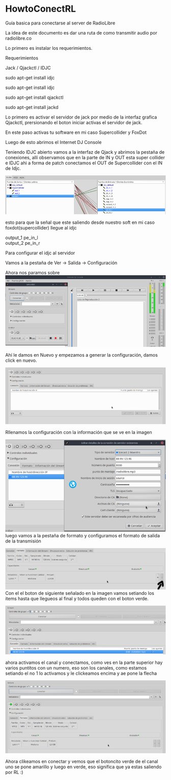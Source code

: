 # HowtoConectRL
Guía basica para conectarse al  server de RadioLibre


La idea de este documento es dar una  ruta de como transmitir audio por radiolibre.co

Lo primero es instalar los requerimientos.

Requerimientos 

Jack / Qjackctl / IDJC

sudo apt-get install idjc

sudo apt-get install idjc 

sudo apt-get install qjackctl 

sudo apt-get install jackd 

Lo primero es activar el servidor  de jack por medio de la interfaz grafica Qjackctl,  prersionando el boton iniciar activas el servidor de jack.

En este paso activas tu software en mi caso Supercollider y FoxDot 

Luego de esto abrimos el Internet DJ Console 

Teniendo IDJC abierto vamos a la interfaz de Qjack y abrimos la pestaña de conexiones, allí observamos que en la parte de IN y OUT 
esta super collider e IDJC ahì a forma de patch conectamos el OUT de Supercollider con el IN de Idjc.


![1](https://github.com/Noisk8/HowtoConectRL/blob/master/SCIDE%20CONECTADO%20CON%20IDJC.png)

esto para que la señal que este saliendo desde nuestro soft en mi caso foxdot(supercollider) llegue al idjc

output_1 pe_in_l  
output_2 pe_in_r


Para configurar el idjc al servidor 

Vamos a la pestaña de Ver → Salida → Configuración 

Ahora nos paramos sobre 
![2](https://github.com/Noisk8/HowtoConectRL/blob/master/VER-SALIDA%20IDJC.png)


Ahí le damos en Nuevo y empezamos a generar la configuración, damos click en nuevo.

![3](https://github.com/Noisk8/HowtoConectRL/blob/master/NUEVO%20IDJC.png)

Rllenamos la configuración con la información que se ve en la imagen 

![4](https://github.com/Noisk8/HowtoConectRL/blob/master/SETINGS%20CONECT.png)
luego vamos a la pestaña de formato y configuramos el formato de salida de la transmisión

![5](https://github.com/Noisk8/HowtoConectRL/blob/master/FORMATO%20SALIDA%202.png)
Con el el boton de siguiente señalado en la imagen vamos setiando los items hasta que llegueos al final y todos queden con el boton verde.


![6](https://github.com/Noisk8/HowtoConectRL/blob/master/CONTROLES%201.png)

ahora activamos el canal y conectamos, como ves en la parte superior hay varios puntitos con un numero, eso son los canales, como estamos setiando el no 1  lo activamos y le clickeamos encima y ae pone la flecha 

![7](https://github.com/Noisk8/HowtoConectRL/blob/master/LISTERINE.png)

Ahora clikeamos en conectar  y  vemos que el botoncito verde de el canal uno se pone amarillo y luego en verde, eso significa que ya estas saliendo por RL  :)


